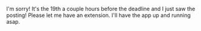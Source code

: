 I'm sorry! It's the 19th a couple hours before the deadline and I just saw the posting! Please let me have an extension. I'll have the app up and running asap.
